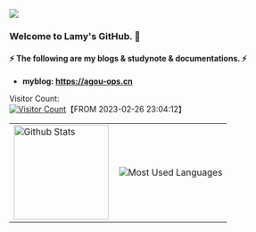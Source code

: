![](http://agou-images.oss-cn-qingdao.aliyuncs.com/BaseIMG/87847438-4eb0e980-c913-11ea-9916-180535186a13.png)

### Welcome to Lamy's GitHub. 👋

#### ⚡ The following are my blogs & studynote & documentations. ⚡ 

- **myblog: https://agou-ops.cn**

<!--
**Lamy9813/Lamy9813** is a ✨ _special_ ✨ repository because its `README.md` (this file) appears on your GitHub profile.

Here are some ideas to get you started:

- 🔭 I’m currently working on ...
- 🌱 I’m currently learning ...
- 👯 I’m looking to collaborate on ...
- 🤔 I’m looking for help with ...
- 💬 Ask me about ...
- 📫 How to reach me: ...
- 😄 Pronouns: ...
- ⚡ Fun fact: ...
-->

Visitor Count:   
[![Visitor Count](https://profile-counter.glitch.me/lamy9813/count.svg)](#)【FROM 2023-02-26 23:04:12】 
 	
<table><tr>
<td><img height="170" align="left" src="https://github-readme-stats.vercel.app/api?username=lamy9813&show_icons=true&bg_color=000000&title_color=00FF00&icon_color=FFFF00&text_color=00FF00&hide_border=true" alt="Github Stats" /></td>
<td><img src="https://github-readme-stats.vercel.app/api/top-langs/?username=lamy9813&layout=compact&show_icons=true&bg_color=000000&border_color=302d41&title_color=00FF00&text_color=00FF00&icon_color=c9cbff&langs_count=6" alt="Most Used Languages" /></td>
</tr></table>



